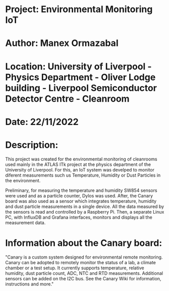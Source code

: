 # Project: Environmental Monitoring IoT
# Author: Manex Ormazabal
# Location: University of Liverpool - Physics Department - Oliver Lodge building - Liverpool Semiconductor Detector Centre - Cleanroom
# Date: 22/11/2022
# Description:
This project was created for the environmental monitoring of cleanrooms used mainly in the ATLAS ITk project at the physics department of the University of Liverpool. For this, an IoT system was develped to monitor diferent measurements such us Temperature, Humidity or Dust Particles in the environment.

Preliminary, for measuring the temperature and humidity SW854 sensors were used and as a particle counter, Dylos was used.
After, the Canary board was also used as a sensor which integrates temperature, humidity and dust particle measurements in a single device.
All the data measured by the sensors is read and controlled by a Raspberry Pi. Then, a separate Linux PC, with InfluxDB and Grafana interfaces, monitors and displays all the measurement data.

# Information about the Canary board:
"Canary is a custom system designed for environmental remote monitoring.
Canary can be adopted to remotely monitor the status of a lab, a climate chamber or a test setup.
It currently supports temperature, relative humidity, dust particle count, ADC, NTC and RTD measurements. Additional sensors can be added on the I2C bus.
See the Canary Wiki for information, instructions and more."
